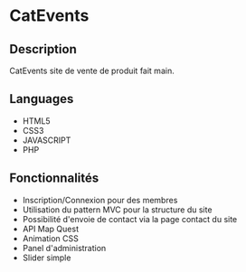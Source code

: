# CatEvents

## Description

CatEvents site de vente de produit fait main.

## Languages

* HTML5
* CSS3 
* JAVASCRIPT
* PHP

## Fonctionnalités

* Inscription/Connexion pour des membres
* Utilisation du pattern MVC pour la structure du site
* Possibilité d'envoie de contact via la page contact du site
* API Map Quest
* Animation CSS
* Panel d'administration
* Slider simple

